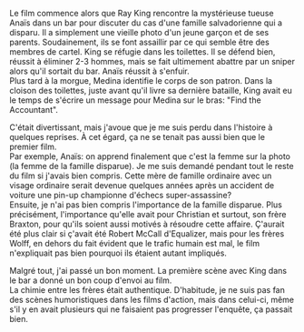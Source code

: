 Le film commence alors que Ray King rencontre la mystérieuse tueuse Anaïs dans un bar pour discuter du cas d'une famille salvadorienne qui a disparu. Il a simplement une vieille photo d'un jeune garçon et de ses parents. Soudainement, ils se font assaillir par ce qui semble être des membres de cartel. King se réfugie dans les toilettes. Il se défend bien, réussit à éliminer 2-3 hommes, mais se fait ultimement abattre par un sniper alors qu'il sortait du bar. Anaïs réussit à s'enfuir.  
Plus tard à la morgue, Medina identifie le corps de son patron. Dans la cloison des toilettes, juste avant qu'il livre sa dernière bataille, King avait eu le temps de s'écrire un message pour Medina sur le bras: "Find the Accountant".

C'était divertissant, mais j'avoue que je me suis perdu dans l'histoire à quelques reprises. À cet égard, ça ne se tenait pas aussi bien que le premier film.  
Par exemple, Anaïs: on apprend finalement que c'est la femme sur la photo (la femme de la famille disparue). Je me suis demandé pendant tout le reste du film si j'avais bien compris. Cette mère de famille ordinaire avec un visage ordinaire serait devenue quelques années après un accident de voiture une pin-up championne d'échecs super-assassine?  
Ensuite, je n'ai pas bien compris l'importance de la famille disparue. Plus précisément, l'importance qu'elle avait pour Christian et surtout, son frère Braxton, pour qu'ils soient aussi motivés à résoudre cette affaire. Ç'aurait été plus clair si ç'avait été Robert McCall d'Equalizer, mais pour les frères Wolff, en dehors du fait évident que le trafic humain est mal, le film n'expliquait pas bien pourquoi ils étaient autant impliqués.

Malgré tout, j'ai passé un bon moment. La première scène avec King dans le bar a donné un bon coup d'envoi au film.  
La chimie entre les frères était authentique. D'habitude, je ne suis pas fan des scènes humoristiques dans les films d'action, mais dans celui-ci, même s'il y en avait plusieurs qui ne faisaient pas progresser l'enquête, ça passait bien.
